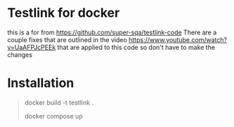 # Testlink for docker
this is a for from https://github.com/super-sqa/testlink-code
There are a couple fixes that are outlined in the video
https://www.youtube.com/watch?v=UaAFPJcPEEk
that are applied to this code so don't have to make the changes

# Installation
> docker build -t testlink .
> 
> docker compose up
